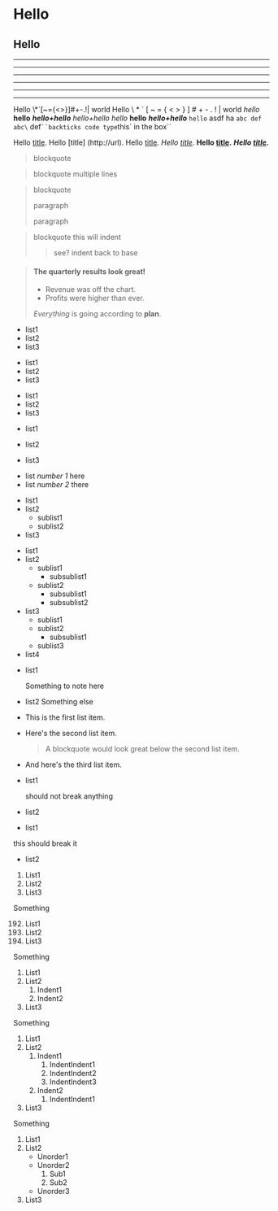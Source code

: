 Hello
=====

Hello
-----

---
------
***
********
___
______

Hello \\\*\`\[\~\=\{\<\>\}\]\#\+\-\.\!\| world
Hello \\ \* \` \[ \~ \= \{ \< \> \} \] \# \+ \- \. \! \| world *hello* **hello** ***hello+hello*** _*_hello+hello_*_  _hello_ __hello__ ___hello+hello___ `hello` asdf ha `abc def` `abc\` def` ``backticks code type `this` in the box``

Hello [title](http://url).
Hello [title]  (http://url).
Hello [title](http://url "this is a title").
*Hello [title](http://url).*
**Hello [title](http://url).**
***Hello [title](http://url).***

> blockquote

> blockquote
> multiple
> lines

> blockquote
> 
> paragraph
>
> paragraph

> blockquote
> this will indent
>> see? indent
> back to base

> #### The quarterly results look great!
>
> - Revenue was off the chart.
> - Profits were higher than ever.
>
> *Everything* is going according to **plan**.

- list1
- list2
- list3

* list1
* list2
* list3

+ list1
+ list2
+ list3

* list1

* list2

* list3

- list *number 1* here
- list _number 2_ there

* list1
* list2
    * sublist1
    * sublist2
* list3

- list1
- list2
    - sublist1
        - subsublist1
    - sublist2
        - subsublist1
        - subsublist2
- list3
    - sublist1
    - sublist2
        - subsublist1
    - sublist3
- list4

* list1

    Something to note here

* list2
  Something else

+ This is the first list item.
+ Here's the second list item.

    > A blockquote would look great below the second list item.

+ And here's the third list item.

- list1

    should not break anything

- list2

* list1

this should break it

* list2

1. List1
2. List2
3. List3

Something

192. List1
255. List2
999. List3

Something

1. List1
2. List2
    1. Indent1
    2. Indent2
3. List3

Something

1. List1
2. List2
    1. Indent1
        1. IndentIndent1
        2. IndentIndent2
        3. IndentIndent3
    2. Indent2
        1. IndentIndent1
3. List3

Something

1. List1
2. List2
    - Unorder1
    - Unorder2
        1. Sub1
        2. Sub2
    - Unorder3
3. List3

